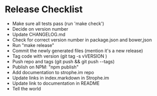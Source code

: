 # Release Checklist

- Make sure all tests pass (run 'make check')
- Decide on version number
- Update CHANGELOG.md
- Check for correct version number in package.json and bower,json
- Run "make release"
- Commit the newly generated files (mention it's a new release)
- Tag code with version (git tag -s vVERSION )
- Push repo and tags (git push && git push --tags)
- Publish on NPM: "npm publish"
- Add documentation to strophe.im repo
- Update links in index.markdown in Strophe.im
- Update link to documentation in README
- Tell the world
